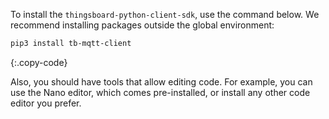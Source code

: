 To install the `thingsboard-python-client-sdk`, use the command below.
We recommend installing packages outside the global environment:

```bash
pip3 install tb-mqtt-client
```
{:.copy-code}

Also, you should have tools that allow editing code. 
For example, you can use the Nano editor, which comes pre-installed, or install any other code editor you prefer.